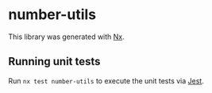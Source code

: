 # number-utils

This library was generated with [Nx](https://nx.dev).

## Running unit tests

Run `nx test number-utils` to execute the unit tests via [Jest](https://jestjs.io).

